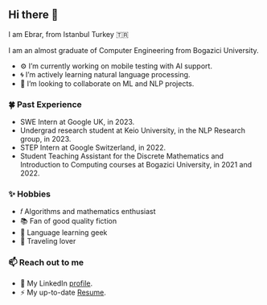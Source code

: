 ## Hi there 👋

I am Ebrar, from Istanbul Turkey 🇹🇷

I am an almost graduate of Computer Engineering from Bogazici University. 

- ⚙️ I’m currently working on mobile testing with AI support.
- 🌀 I’m actively learning natural language processing. 
- 👯 I’m looking to collaborate on ML and NLP projects.

### 🍀 Past Experience
- SWE Intern at Google UK, in 2023.
- Undergrad research student at Keio University, in the NLP Research group, in 2023.
- STEP Intern at Google Switzerland, in 2022.
- Student Teaching Assistant for the Discrete Mathematics and Introduction to Computing courses at Bogazici University, in 2021 and 2022.

### ✨ Hobbies
- 𝑓  Algorithms and mathematics enthusiast
- 📚 Fan of good quality fiction
- 💬 Language learning geek
- 🧳 Traveling lover

### 📫 Reach out to me
- 👔 My LinkedIn [profile](https://www.linkedin.com/in/ebrarkiziloglu/).
- ⚡ My up-to-date [Resume](https://drive.google.com/file/d/1-WdC1im6yQiANh_RajliW9PNryLxa31B/view?usp=sharing).

